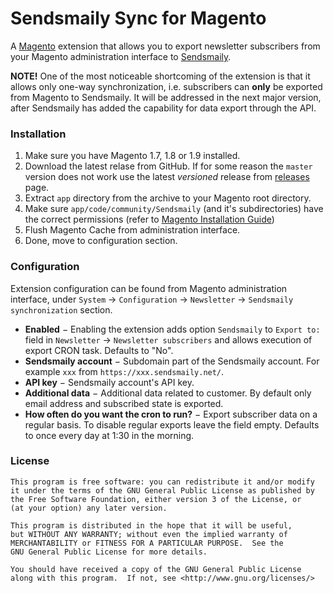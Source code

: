 # Sendsmaily Sync for Magento
A [Magento](http://magento.com/ "eCommerce Software & eCommerce Platform Solutions | Magento") extension that allows you to export newsletter subscribers from your Magento administration interface to [Sendsmaily](https://sendsmaily.com/ "Sendsmaily").

**NOTE!** One of the most noticeable shortcoming of the extension is that it allows only one-way synchronization, i.e. subscribers can **only** be exported from Magento to Sendsmaily. It will be addressed in the next major version, after Sendsmaily has added the capability for data export through the API.

### Installation
1. Make sure you have Magento 1.7, 1.8 or 1.9 installed.
2. Download the latest relase from GitHub. If for some reason the `master` version does not work use the latest *versioned* release from [releases](https://github.com/sendsmaily/Sendsmaily-Sync-for-Magento/releases) page.
2. Extract `app` directory from the archive to your Magento root directory.
3. Make sure `app/code/community/Sendsmaily` (and it's subdirectories) have the correct permissions (refer to [Magento Installation Guide](http://www.magentocommerce.com/knowledge-base/entry/ce18-and-ee113-installing#install-privs "Installing and Verifying Magento Community Edition (CE) and Enterprise Edition (EE)"))
4. Flush Magento Cache from administration interface.
5. Done, move to configuration section.

### Configuration
Extension configuration can be found from Magento administration interface, under `System` &rarr; `Configuration` &rarr; `Newsletter` &rarr; `Sendsmaily synchronization` section.

* **Enabled** &minus; Enabling the extension adds option `Sendsmaily` to `Export to:` field in `Newsletter` &rarr; `Newsletter subscribers` and allows execution of export CRON task. Defaults to "No".
* **Sendsmaily account** &minus; Subdomain part of the Sendsmaily account. For example `xxx` from `https://xxx.sendsmaily.net/`.
* **API key** &minus; Sendsmaily account's API key.
* **Additional data** &minus; Additional data related to customer. By default only email address and subscribed state is exported.
* **How often do you want the cron to run?** &minus; Export subscriber data on a regular basis. To disable regular exports leave the field empty. Defaults to once every day at 1:30 in the morning.

### License
```
This program is free software: you can redistribute it and/or modify
it under the terms of the GNU General Public License as published by
the Free Software Foundation, either version 3 of the License, or
(at your option) any later version.

This program is distributed in the hope that it will be useful,
but WITHOUT ANY WARRANTY; without even the implied warranty of
MERCHANTABILITY or FITNESS FOR A PARTICULAR PURPOSE.  See the
GNU General Public License for more details.

You should have received a copy of the GNU General Public License
along with this program.  If not, see <http://www.gnu.org/licenses/>
```

